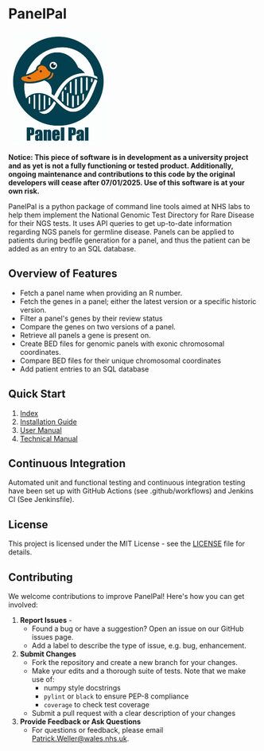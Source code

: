 # PanelPal
<img src="assets/logo.jpg" width="200" height="227" />

**Notice: This piece of software is in development as a university project and as yet is not a fully functioning or tested product. Additionally, ongoing maintenance and contributions to this code by the original developers will cease after 07/01/2025. Use of this software is at your own risk.**

PanelPal is a python package of command line tools aimed at NHS labs to help them implement the National Genomic Test Directory for Rare Disease for their NGS tests. It uses API queries to get up-to-date information regarding NGS panels for germline disease. Panels can be applied to patients during bedfile generation for a panel, and thus the patient can be added as an entry to an SQL database.


## Overview of Features

- Fetch a panel name when providing an R number.
- Fetch the genes in a panel; either the latest version or a specific historic version.
- Filter a panel's genes by their review status
- Compare the genes on two versions of a panel.
- Retrieve all panels a gene is present on.
- Create BED files for genomic panels with exonic chromosomal coordinates.
- Compare BED files for their unique chromosomal coordinates
- Add patient entries to an SQL database 


## Quick Start
1. [Index](docs/index.md)
2. [Installation Guide](docs/installation.md)
3. [User Manual](docs/user_manual.md)
4. [Technical Manual](docs/technical_manual.md)

## Continuous Integration
Automated unit and functional testing and continuous integration testing have been set up with GitHub Actions (see .github/workflows) and Jenkins CI (See Jenkinsfile).

## License

This project is licensed under the MIT License - see the [LICENSE](./LICENSE) file for details.

## Contributing
We welcome contributions to improve PanelPal! Here's how you can get involved:

1. **Report Issues** - 
    - Found a bug or have a suggestion? Open an issue on our GitHub issues page. 
    - Add a label to describe the type of issue, e.g. bug, enhancement.
2. **Submit Changes**
    - Fork the repository and create a new branch for your changes.
    - Make your edits and a thorough suite of tests. Note that we make use of:
      - numpy style docstrings
      - `pylint` or `black` to ensure PEP-8 compliance
      - `coverage` to check test coverage
    - Submit a pull request with a clear description of your changes
3. **Provide Feedback or Ask Questions**
    - For questions or feedback, please email [Patrick.Weller@wales.nhs.uk](mailto:Patrick.Weller@wales.nhs.uk).